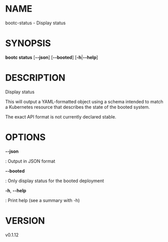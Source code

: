 # NAME

bootc-status - Display status

# SYNOPSIS

**bootc status** \[**\--json**\] \[**\--booted**\]
\[**-h**\|**\--help**\]

# DESCRIPTION

Display status

This will output a YAML-formatted object using a schema intended to
match a Kubernetes resource that describes the state of the booted
system.

The exact API format is not currently declared stable.

# OPTIONS

**\--json**

:   Output in JSON format

**\--booted**

:   Only display status for the booted deployment

**-h**, **\--help**

:   Print help (see a summary with -h)

# VERSION

v0.1.12
